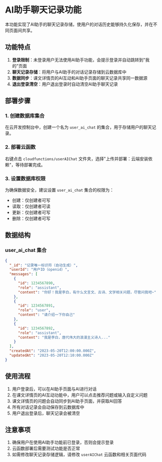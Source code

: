 # AI助手聊天记录功能

本功能实现了AI助手的聊天记录存储，使用户的对话历史能够持久化保存，并在不同页面间共享。

## 功能特点

1. **登录限制**：未登录用户无法使用AI助手功能，会提示登录并自动跳转到"我的"页面
2. **聊天记录存储**：将用户与AI助手的对话记录存储到云数据库中
3. **数据同步**：课文详情页的AI互动和AI助手页面的聊天记录共享同一数据源
4. **退出登录清空**：用户退出登录时自动清空AI助手聊天记录

## 部署步骤

### 1. 创建数据库集合

在云开发控制台中，创建一个名为 `user_ai_chat` 的集合，用于存储用户的聊天记录。

### 2. 部署云函数

右键点击 `cloudfunctions/userAIChat` 文件夹，选择"上传并部署：云端安装依赖"，等待部署完成。

### 3. 设置数据库权限

为确保数据安全，建议设置 `user_ai_chat` 集合的权限为：
- 创建：仅创建者可写
- 读取：仅创建者可读
- 更新：仅创建者可写
- 删除：仅创建者可写

## 数据结构

### user_ai_chat 集合

```json
{
  "_id": "记录唯一标识符（自动生成）",
  "userId": "用户ID（openid）",
  "messages": [
    {
      "id": 1234567890,
      "role": "assistant",
      "content": "你好！我是李白，有什么文言文、古诗、文学相关问题，尽管问我吧~"
    },
    {
      "id": 1234567891,
      "role": "user",
      "content": "请介绍一下你自己"
    },
    {
      "id": 1234567892,
      "role": "assistant",
      "content": "我是李白，唐代伟大的浪漫主义诗人..."
    }
  ],
  "createdAt": "2023-05-20T12:00:00.000Z",
  "updatedAt": "2023-05-20T12:10:00.000Z"
}
```

## 使用流程

1. 用户登录后，可以在AI助手页面与AI进行对话
2. 在课文详情页的AI互动功能中，用户可以点击推荐问题或输入自定义问题
3. 课文详情页的问题会自动同步到AI助手页面，并获取AI回答
4. 所有对话记录会自动保存到云数据库中
5. 用户退出登录后，聊天记录会被清空

## 注意事项

1. 确保用户在使用AI助手功能前已登录，否则会提示登录
2. 云函数部署后需要测试功能是否正常
3. 如需修改聊天记录存储逻辑，请修改 `userAIChat` 云函数和相关页面代码 